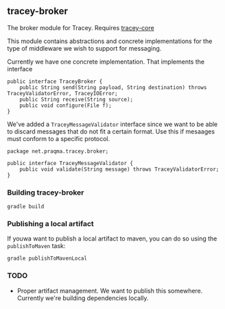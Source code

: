 ## tracey-broker

The broker module for Tracey. Requires [tracey-core](https://github.com/Praqma/tracey-core)

This module contains abstractions and concrete implementations for the type of middleware we wish to support for messaging.

Currently we have one concrete implementation. That implements the interface

```
public interface TraceyBroker {
    public String send(String payload, String destination) throws TraceyValidatorError, TraceyIOError;
    public String receive(String source);
    public void configure(File f);
}
```

We've added a `TraceyMessageValidator` interface since we want to be able to discard messages that do not fit a certain format. Use this if mesaages must conform to a specific protocol.

```
package net.praqma.tracey.broker;

public interface TraceyMessageValidator {
    public void validate(String message) throws TraceyValidatorError;
}
``` 

### Building tracey-broker

`gradle build` 

### Publishing a local artifact

If youwa want to publish a local artifact to maven, you can do so using the `publishToMaven` task: 

`gradle publishToMavenLocal`

### TODO

- Proper artifact management. We want to publish this somewhere. Currently we're building dependencies locally.





 
